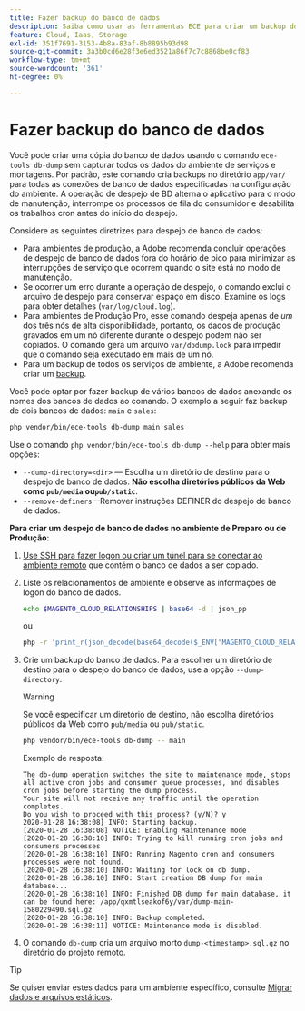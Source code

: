 ```yaml
---
title: Fazer backup do banco de dados
description: Saiba como usar as ferramentas ECE para criar um backup do banco de dados para um projeto de infraestrutura Adobe Commerce na nuvem.
feature: Cloud, Iaas, Storage
exl-id: 351f7691-3153-4b8a-83af-8b8895b93d98
source-git-commit: 3a3b0cd6e28f3e6ed3521a86f7c7c8868be0cf83
workflow-type: tm+mt
source-wordcount: '361'
ht-degree: 0%

---
```


# Fazer backup do banco de dados

Você pode criar uma cópia do banco de dados usando o comando `ece-tools db-dump` sem capturar todos os dados do ambiente de serviços e montagens. Por padrão, este comando cria backups no diretório `app/var/` para todas as conexões de banco de dados especificadas na configuração do ambiente. A operação de despejo de BD alterna o aplicativo para o modo de manutenção, interrompe os processos de fila do consumidor e desabilita os trabalhos cron antes do início do despejo.

Considere as seguintes diretrizes para despejo de banco de dados:

- Para ambientes de produção, a Adobe recomenda concluir operações de despejo de banco de dados fora do horário de pico para minimizar as interrupções de serviço que ocorrem quando o site está no modo de manutenção.
- Se ocorrer um erro durante a operação de despejo, o comando exclui o arquivo de despejo para conservar espaço em disco. Examine os logs para obter detalhes (`var/log/cloud.log`).
- Para ambientes de Produção Pro, esse comando despeja apenas de _um_ dos três nós de alta disponibilidade, portanto, os dados de produção gravados em um nó diferente durante o despejo podem não ser copiados. O comando gera um arquivo `var/dbdump.lock` para impedir que o comando seja executado em mais de um nó.
- Para um backup de todos os serviços de ambiente, a Adobe recomenda criar um [backup](snapshots.md).

Você pode optar por fazer backup de vários bancos de dados anexando os nomes dos bancos de dados ao comando. O exemplo a seguir faz backup de dois bancos de dados: `main` e `sales`:

```bash
php vendor/bin/ece-tools db-dump main sales
```

Use o comando `php vendor/bin/ece-tools db-dump --help` para obter mais opções:

- `--dump-directory=<dir>` — Escolha um diretório de destino para o despejo de banco de dados. **Não escolha diretórios públicos da Web como `pub/media` ou`pub/static`**.
- `--remove-definers`—Remover instruções DEFINER do despejo de banco de dados.

**Para criar um despejo de banco de dados no ambiente de Preparo ou de Produção**:

1. [Use SSH para fazer logon ou criar um túnel para se conectar ao ambiente remoto](../development/secure-connections.md) que contém o banco de dados a ser copiado.

1. Liste os relacionamentos de ambiente e observe as informações de logon do banco de dados.

   ```bash
   echo $MAGENTO_CLOUD_RELATIONSHIPS | base64 -d | json_pp
   ```

   ou

   ```bash
   php -r 'print_r(json_decode(base64_decode($_ENV["MAGENTO_CLOUD_RELATIONSHIPS"]))->database);'
   ```

1. Crie um backup do banco de dados. Para escolher um diretório de destino para o despejo do banco de dados, use a opção `--dump-directory`.

   >[!WARNING]
   >
   >Se você especificar um diretório de destino, não escolha diretórios públicos da Web como `pub/media` ou `pub/static`.

   ```bash
   php vendor/bin/ece-tools db-dump -- main
   ```

   Exemplo de resposta:

   ```
   The db-dump operation switches the site to maintenance mode, stops all active cron jobs and consumer queue processes, and disables cron jobs before starting the dump process.
   Your site will not receive any traffic until the operation completes.
   Do you wish to proceed with this process? (y/N)? y
   2020-01-28 16:38:08] INFO: Starting backup.
   [2020-01-28 16:38:08] NOTICE: Enabling Maintenance mode
   [2020-01-28 16:38:10] INFO: Trying to kill running cron jobs and consumers processes
   [2020-01-28 16:38:10] INFO: Running Magento cron and consumers processes were not found.
   [2020-01-28 16:38:10] INFO: Waiting for lock on db dump.
   [2020-01-28 16:38:10] INFO: Start creation DB dump for main database...
   [2020-01-28 16:38:10] INFO: Finished DB dump for main database, it can be found here: /app/qxmtlseakof6y/var/dump-main-1580229490.sql.gz
   [2020-01-28 16:38:10] INFO: Backup completed.
   [2020-01-28 16:38:11] NOTICE: Maintenance mode is disabled.
   ```

1. O comando `db-dump` cria um arquivo morto `dump-<timestamp>.sql.gz` no diretório do projeto remoto.

>[!TIP]
>
>Se quiser enviar estes dados para um ambiente específico, consulte [Migrar dados e arquivos estáticos](../deploy/staging-production.md#migrate-static-files).
